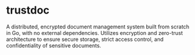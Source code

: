 # trustdoc
A distributed, encrypted document management system built from scratch in Go, with no external dependencies. Utilizes encryption and zero-trust architecture to ensure secure storage, strict access control, and confidentiality of sensitive documents.
